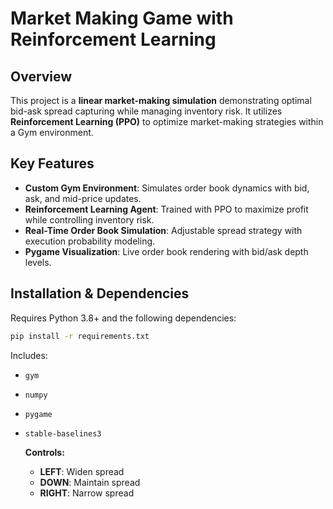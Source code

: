 # Market Making Game with Reinforcement Learning

## Overview
This project is a **linear market-making simulation** demonstrating optimal bid-ask spread capturing while managing inventory risk. It utilizes **Reinforcement Learning (PPO)** to optimize market-making strategies within a Gym environment.

## Key Features
- **Custom Gym Environment**: Simulates order book dynamics with bid, ask, and mid-price updates.
- **Reinforcement Learning Agent**: Trained with PPO to maximize profit while controlling inventory risk.
- **Real-Time Order Book Simulation**: Adjustable spread strategy with execution probability modeling.
- **Pygame Visualization**: Live order book rendering with bid/ask depth levels.

## Installation & Dependencies
Requires Python 3.8+ and the following dependencies:
```bash
pip install -r requirements.txt
```
Includes:
- `gym`
- `numpy`
- `pygame`
- `stable-baselines3`
  
  **Controls:**
  - **LEFT**: Widen spread
  - **DOWN**: Maintain spread
  - **RIGHT**: Narrow spread 


